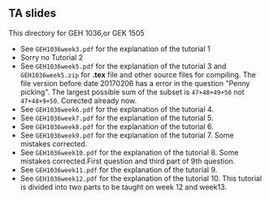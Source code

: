 ## TA slides
This directory for GEH 1036,or GEK 1505

* See ```GEH1036week3.pdf``` for the explanation of the tutorial  1
* Sorry no Tutorial 2
* See ```GEH1036week5.pdf``` for the explanation of the tutorial  3 and ```GEH1036week5.zip``` for __.tex__ file and other
  source files for compiling. The file version before date 20170206 has a error in the question "Penny picking". The largest possible sum of the subset is ```47+48+49+50``` not  ```47+48+9+50```.  Corected already now.
* See ```GEH1036week6.pdf``` for the explanation of the tutorial  4.
* See ```GEH1036week7.pdf``` for the explanation of the tutorial  5.
* See ```GEH1036week8.pdf``` for the explanation of the tutorial  6.
* See ```GEH1036week9.pdf``` for the explanation of the tutorial  7. Some mistakes corrected.
* See ```GEH1036week10.pdf``` for the explanation of the tutorial  8. Some mistakes corrected.First question and third part of 9th question.
* See ```GEH1036week11.pdf``` for the explanation of the tutorial 9.
* See ```GEH1036week12.pdf``` for the explanation of the tutorial 10. This tutorial is divided into two parts to be taught on week 12 and week13.
